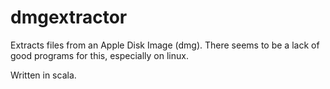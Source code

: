 dmgextractor
============

Extracts files from an Apple Disk Image (dmg). There seems to be a lack of good programs for this, especially on linux.

Written in scala.
